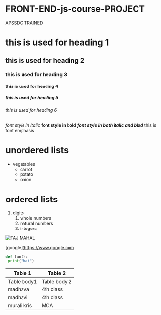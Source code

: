 # FRONT-END-js-course-PROJECT
APSSDC TRAINED
# this is used for heading 1 
## this is used for heading 2
### this is used for heading 3
#### this is used for heading 4
##### this is used for heading 5
###### this is used for heading 6

*font style in italic*
**font style in bold**
***font style in both italic and blod***
this is font emphasis

# unordered lists
* vegetables
  * carrot
  * potato
  * onion

# ordered lists
1. digits
    1. whole numbers
    2. natural numbers
    3. integers
 
 ![TAJ MAHAL](https://lp-cms-production.imgix.net/2020-11/GettyRF_494057771.jpg)
 
 [google](https://www.google.com
 
 ~~~python
 def fun():
  print("hai")
 ~~~
 
 Table 1 | Table 2
 ------- | -------
 Table body1 | Table body 2
 madhava     |  4th class
 madhavi     |  4th class
 murali kris | MCA
